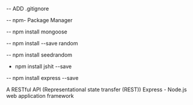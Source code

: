 -- ADD .gitignore

-- npm- Package Manager

-- npm install mongoose

-- npm install --save random

-- npm install seedrandom

- npm install jshit --save

-- npm install express --save

A RESTful API (Representational state transfer (REST))
Express - Node.js web application framework
